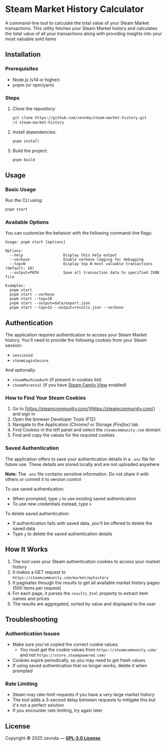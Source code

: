 # Steam Market History Calculator

A command-line tool to calculate the total value of your Steam Market transactions. This utility fetches your Steam Market history and calculates the total value of all your transactions along with providing insights into your most valuable sold items

## Installation

### Prerequisites

- Node.js (v14 or higher)
- pnpm (or npm/yarn)

### Steps

1. Clone the repository:
   ```bash
   git clone https://github.com/zevnda/steam-market-history.git
   cd steam-market-history
   ```

2. Install dependencies:
   ```bash
   pnpm install
   ```

3. Build the project:
   ```bash
   pnpm build
   ```

## Usage

### Basic Usage
Run the CLI using:

```bash
pnpm start
```

### Available Options

You can customize the behavior with the following command-line flags:

```
Usage: pnpm start [options]

Options:
  --help                  Display this help output
  --verbose               Enable verbose logging for debugging
  --top=N                 Display top N most valuable transactions (default: 10)
  --output=PATH           Save all transaction data to specified JSON file

Examples:
  pnpm start
  pnpm start --verbose
  pnpm start --top=20
  pnpm start --output=data/export.json
  pnpm start --top=15 --output=results.json --verbose
```

## Authentication

The application requires authentication to access your Steam Market history. You'll need to provide the following cookies from your Steam session:

- `sessionid`
- `steamLoginSecure`

And optionally:
- `steamMachineAuth` (if present in cookies list)
- `steamParental` (if you have [Steam Family View](https://store.steampowered.com/parental/) enabled)

### How to Find Your Steam Cookies

1. Go to [https://steamcommunity.com/](https://steamcommunity.com/) and sign in
2. Open the browser Developer Tools (F12)
3. Navigate to the Application *(Chrome)* or Storage *(Firefox)* tab
4. Find Cookies in the left panel and select the `steamcommunity.com` domain
5. Find and copy the values for the required cookies

### Saved Authentication

The application offers to save your authentication details in a `.env` file for future use. These details are stored locally and are not uploaded anywhere

**Note:** The `.env` file contains sensitive information. Do not share it with others or commit it to version control

To use saved authentication:
- When prompted, type `y` to use existing saved authentication
- To use new credentials instead, type `n`

To delete saved authentication:
- If authentication fails with saved data, you'll be offered to delete the saved data
- Type `y` to delete the saved authentication details

## How It Works

1. The tool uses your Steam authentication cookies to access your market history
2. It makes a GET request to `https://steamcommunity.com/market/myhistory`
3. It paginates through the results to get all available market history pages (500 items per request)
4. For each page, it parses the `results_html` property to extract item names and prices
5. The results are aggregated, sorted by value and displayed to the user

## Troubleshooting

### Authentication Issues

- Make sure you've copied the correct cookie values
  - You must get the cookie values from `https://steamcommunity.com/` and not `https://store.steampowered.com/`
- Cookies expire periodically, so you may need to get fresh values
- If using saved authentication that no longer works, delete it when prompted

### Rate Limiting

- Steam may rate-limit requests if you have a very large market history
- The tool adds a 3-second delay between requests to mitigate this but it's not a perfect solution
- If you encounter rate limiting, try again later

## License

Copyright © 2025 zevnda — **[GPL-3.0 License](./LICENSE)**
